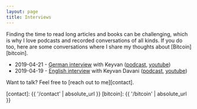 ```yaml
---
layout: page
title: Interviews
---
```


Finding the time to read long articles and books can be challenging, which is
why I love podcasts and recorded conversations of all kinds. If you do too,
here are some conversations where I share my thoughts about [Bitcoin][bitcoin].

  - 2019-04-21 - [German interview][keyvan-german] with Keyvan ([podcast][keyvan-pod-de], [youtube][keyvan-german])
  - 2019-04-19 - [English interview][keyvan-english] with Keyvan Davani ([podcast][keyvan-pod-en], [youtube][keyvan-english])

Want to talk? Feel free to [reach out to me][contact].

[keyvan-german]: https://youtu.be/ShbOXJ0Qj2c
[keyvan-english]: https://youtu.be/RrW2yhEY39Y
[keyvan-pod-de]: https://anchor.fm/keyvandavani/episodes/For-German-speaking-Listeners-Deutsch-sprachiges-Interview-mit-dem-Bitcoiner-Gigi-aufgenommen-am-21--April--2019-e3ss2f
[keyvan-pod-en]: https://anchor.fm/keyvandavani/episodes/Interview-with-Gigi--Bitcoiner--Bitcoin-e3r65v
[contact]: {{ '/contact' | absolute_url }}
[bitcoin]: {{ '/bitcoin' | absolute_url }}
